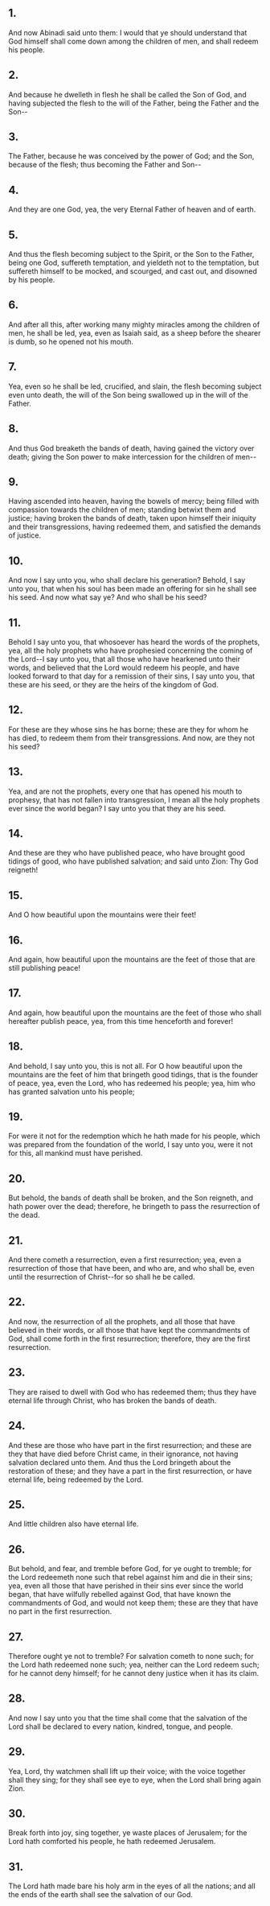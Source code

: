 ## 1.
And now Abinadi said unto them: I would that ye should understand that God himself shall come down among the children of men, and shall redeem his people.
## 2.
And because he dwelleth in flesh he shall be called the Son of God, and having subjected the flesh to the will of the Father, being the Father and the Son--
## 3.
The Father, because he was conceived by the power of God; and the Son, because of the flesh; thus becoming the Father and Son--
## 4.
And they are one God, yea, the very Eternal Father of heaven and of earth.
## 5.
And thus the flesh becoming subject to the Spirit, or the Son to the Father, being one God, suffereth temptation, and yieldeth not to the temptation, but suffereth himself to be mocked, and scourged, and cast out, and disowned by his people.
## 6.
And after all this, after working many mighty miracles among the children of men, he shall be led, yea, even as Isaiah said, as a sheep before the shearer is dumb, so he opened not his mouth.
## 7.
Yea, even so he shall be led, crucified, and slain, the flesh becoming subject even unto death, the will of the Son being swallowed up in the will of the Father.
## 8.
And thus God breaketh the bands of death, having gained the victory over death; giving the Son power to make intercession for the children of men--
## 9.
Having ascended into heaven, having the bowels of mercy; being filled with compassion towards the children of men; standing betwixt them and justice; having broken the bands of death, taken upon himself their iniquity and their transgressions, having redeemed them, and satisfied the demands of justice.
## 10.
And now I say unto you, who shall declare his generation? Behold, I say unto you, that when his soul has been made an offering for sin he shall see his seed. And now what say ye? And who shall be his seed?
## 11.
Behold I say unto you, that whosoever has heard the words of the prophets, yea, all the holy prophets who have prophesied concerning the coming of the Lord--I say unto you, that all those who have hearkened unto their words, and believed that the Lord would redeem his people, and have looked forward to that day for a remission of their sins, I say unto you, that these are his seed, or they are the heirs of the kingdom of God.
## 12.
For these are they whose sins he has borne; these are they for whom he has died, to redeem them from their transgressions. And now, are they not his seed?
## 13.
Yea, and are not the prophets, every one that has opened his mouth to prophesy, that has not fallen into transgression, I mean all the holy prophets ever since the world began? I say unto you that they are his seed.
## 14.
And these are they who have published peace, who have brought good tidings of good, who have published salvation; and said unto Zion: Thy God reigneth!
## 15.
And O how beautiful upon the mountains were their feet!
## 16.
And again, how beautiful upon the mountains are the feet of those that are still publishing peace!
## 17.
And again, how beautiful upon the mountains are the feet of those who shall hereafter publish peace, yea, from this time henceforth and forever!
## 18.
And behold, I say unto you, this is not all. For O how beautiful upon the mountains are the feet of him that bringeth good tidings, that is the founder of peace, yea, even the Lord, who has redeemed his people; yea, him who has granted salvation unto his people;
## 19.
For were it not for the redemption which he hath made for his people, which was prepared from the foundation of the world, I say unto you, were it not for this, all mankind must have perished.
## 20.
But behold, the bands of death shall be broken, and the Son reigneth, and hath power over the dead; therefore, he bringeth to pass the resurrection of the dead.
## 21.
And there cometh a resurrection, even a first resurrection; yea, even a resurrection of those that have been, and who are, and who shall be, even until the resurrection of Christ--for so shall he be called.
## 22.
And now, the resurrection of all the prophets, and all those that have believed in their words, or all those that have kept the commandments of God, shall come forth in the first resurrection; therefore, they are the first resurrection.
## 23.
They are raised to dwell with God who has redeemed them; thus they have eternal life through Christ, who has broken the bands of death.
## 24.
And these are those who have part in the first resurrection; and these are they that have died before Christ came, in their ignorance, not having salvation declared unto them. And thus the Lord bringeth about the restoration of these; and they have a part in the first resurrection, or have eternal life, being redeemed by the Lord.
## 25.
And little children also have eternal life.
## 26.
But behold, and fear, and tremble before God, for ye ought to tremble; for the Lord redeemeth none such that rebel against him and die in their sins; yea, even all those that have perished in their sins ever since the world began, that have wilfully rebelled against God, that have known the commandments of God, and would not keep them; these are they that have no part in the first resurrection.
## 27.
Therefore ought ye not to tremble? For salvation cometh to none such; for the Lord hath redeemed none such; yea, neither can the Lord redeem such; for he cannot deny himself; for he cannot deny justice when it has its claim.
## 28.
And now I say unto you that the time shall come that the salvation of the Lord shall be declared to every nation, kindred, tongue, and people.
## 29.
Yea, Lord, thy watchmen shall lift up their voice; with the voice together shall they sing; for they shall see eye to eye, when the Lord shall bring again Zion.
## 30.
Break forth into joy, sing together, ye waste places of Jerusalem; for the Lord hath comforted his people, he hath redeemed Jerusalem.
## 31.
The Lord hath made bare his holy arm in the eyes of all the nations; and all the ends of the earth shall see the salvation of our God.
